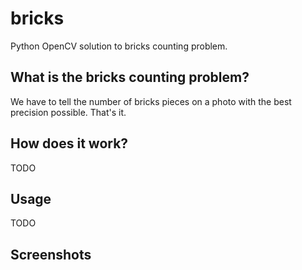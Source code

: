 # bricks
Python OpenCV solution to bricks counting problem.
## What is the bricks counting problem?
We have to tell the number of bricks pieces on a photo with the best precision possible. That's it.
## How does it work?
TODO
## Usage
TODO
## Screenshots
